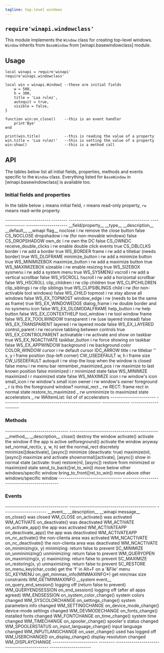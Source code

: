 ```yaml
---
tagline: top-level windows
---
```


## `require'winapi.windowclass'`

This module implements the `Window` class for creating top-level windows.
`Window` inherits from `BaseWindow` from [winapi.basewindowclass] module.

## Usage

~~~{.lua}
local winapi = require'winapi'
require'winapi.windowclass'

local win = winapi.Window{ --these are initial fields
	w = 500,
	h = 300,
	title = 'Lua rulez',
	autoquit = true,
	visible = false,
}

function win:on_close()    --this is an event handler
	print'Bye'
end

print(win.title)           --this is reading the value of a property
win.title = 'Lua rulez!'   --this is setting the value of a property
win:show()                 --this is a method call
~~~

## API

The tables below list all initial fields, properties, methods and events
specific to the `Window` class. Everything listed for `BaseWindow` in
[winapi.basewindowclass] is available too.


### Initial fields and properties

In the table below `i` means initial field, `r` means read-only property,
`rw` means read-write property.

<div class=small>
----------------------- -------- ----------------------------------------- -------------- ---------------------
__field/property__		__type__	__description__									__default__		__winapi flag__
noclose						i rw		remove the close button							false				CS_NOCLOSE
dropshadow					i rw		(for non-movable windows)						false				CS_DROPSHADOW
own_dc						i rw		own the DC											false				CS_OWNDC
receive_double_clicks	i rw		enable double click events						true				CS_DBLCLKS
border						i rw		add a border										true				WS_BORDER
frame 						i rw		add a titlebar	(needs border)					true				WS_DLGFRAME
minimize_button			i rw		add a minimize button							true				WS_MINIMIZEBOX
maximize_button			i rw		add a maximize button							true				WS_MAXIMIZEBOX
sizeable						i rw		enable resizing 									true				WS_SIZEBOX
sysmenu						i rw		add a system menu									true				WS_SYSMENU
vscroll						i rw		add a vertical scrollbar						false				WS_VSCROLL
hscroll						i rw		add a horizontal scrollbar						false				WS_HSCROLL
clip_children				i rw		clip children										true				WS_CLIPCHILDREN
clip_siblings				i rw		clip siblings										true				WS_CLIPSIBLINGS
child							i rw		(for non-activable tool windows)	 			false				WS_CHILD
topmost						i rw		stay above all windows							false				WS_EX_TOPMOST
window_edge					i rw		(needs to be the same as frame)				true				WS_EX_WINDOWEDGE
dialog_frame				i rw		double border and no sysmenu icon			false				WS_EX_DLGMODALFRAME
help_button					i rw		help button											false				WS_EX_CONTEXTHELP
tool_window					i rw		tool window frame									false				WS_EX_TOOLWINDOW
transparent					i rw		(use layered instead)		 					false				WS_EX_TRANSPARENT
layered						i rw		layered mode								 		false				WS_EX_LAYERED
control_parent				i rw		recursive tabbing	between controls			true				WS_EX_CONTROLPARENT
activatable					i rw		activate and show on taskbar					true				WS_EX_NOACTIVATE
taskbar_button				i rw		force showing on taskbar						false				WS_EX_APPWINDOW
background					i rw		background color									COLOR_WINDOW
cursor						i rw		default cursor										IDC_ARROW
title							i rw		titlebar												''
x, y							i			frame position (top-left corner)				CW_USEDEFAULT
w, h							i			frame size											CW_USEDEFAULT
autoquit						i rw		stop the loop when the window is closed	false
menu							i rw		menu bar
remember_maximized_pos	i rw		maximize to last known position				false
minimized					i r		minimized state									false				WS_MINIMIZE
maximized					i r		maximized state									false				WS_MAXIMIZE
icon							i rw		window's icon
small_icon					i rw		window's small icon
owner							i rw		window's owner
foreground					_ r		is this the foreground window?
normal_rect					_ rw		RECT: frame rect in normal state
restore_to_maximized		_ rw		unminimize to maximized state
accelerators				_ rw		WAItemList: list of of accelerators
----------------------- -------- ----------------------------------------- -------------- ---------------------
</div>


### Methods

<div class=small>
-------------------------------- ---------------------------------------------
__method__								__description__
close()									destroy the window
activate()								activate the window if the app is active
setforeground()						activate the window anyway
set_normal_rect(x, y, w, h)		set the normal_rect discretely
minimize([deactivate], [async])	minimize (deactivate: true)
maximize(nil, [async])				maximize and activate
shownormal([activate], [async])	show in normal state (activate: true)
restore(nil, [async])				restore from minimized or maximized state
send_to_back([rel_to_win])			move below other windows/specific window
bring_to_front([rel_to_win])		move above other windows/specific window
-------------------------------- ---------------------------------------------
</div>


### Events

<div class=small>
-------------------------------- -------------------------------------------- ----------------------
__event__								__description__										__winapi message__
on_close()								was closed												WM_CLOSE
on_activate()							was activated											WM_ACTIVATE
on_deactivate()						was deactivated										WM_ACTIVATE
on_activate_app()						the app was activated								WM_ACTIVATEAPP
on_deactivate_app()					the app was deactivated								WM_ACTIVATEAPP
on_nc_activate()						the non-clienta area was activated				WM_NCACTIVATE
on_nc_deactivate()					the non-clienta area was deactivated			WM_NCACTIVATE
on_minimizing(x, y)					minimizing: return false to prevent				SC_MINIMIZE
on_unminimizing()						unminimizing: return false to prevent			WM_QUERYOPEN
on_maximizing(x, y)					maximizing: return false to prevent				SC_MAXIMIZE
on_restoring(x, y) 					unmaximizing: return false to prevent			SC_RESTORE
on_menu_key(char_code)				get the 'f' in Alt+F on a '&File' menu			SC_KEYMENU
on_get_minmax_info(MINMAXINFO*)	get min/max size constraints						WM_GETMINMAXINFO
__system event__
on_query_end_session()				logging off (return false to prevent)			WM_QUERYENDSESSION
on_end_session()						logging off	(after all apps agreed)				WM_ENDSESSION
on_system_color_change()			system colors changed								WM_SYSCOLORCHANGE
on_settings_change()					system parameters info changed					WM_SETTINGCHANGE
on_device_mode_change()				device-mode settings changed						WM_DEVMODECHANGE
on_fonts_change()						installed fonts changed								WM_FONTCHANGE
on_time_change()						system time changed									WM_TIMECHANGE
on_spooler_change()					spooler's status changed							WM_SPOOLERSTATUS
on_input_language_change()			input language changed								WM_INPUTLANGCHANGE
on_user_change()						used has logged off									WM_USERCHANGED
on_display_change()					display resolution changed							WM_DISPLAYCHANGE
----------------------- --------	-------------------------------------------- ---------------------
</div>


